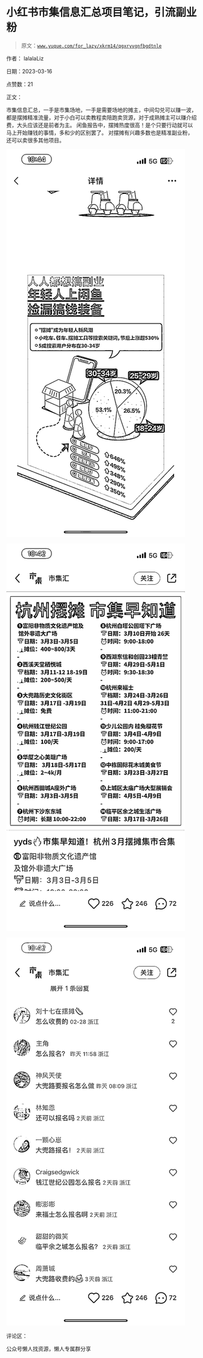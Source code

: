 # 小红书市集信息汇总项目笔记，引流副业粉

> 原文：[`www.yuque.com/for_lazy/xkrm14/qgxryvgnfbgdtnle`](https://www.yuque.com/for_lazy/xkrm14/qgxryvgnfbgdtnle)

作者： lalalaLiz

日期：2023-03-16

点赞数：21

正文：

市集信息汇总，一手是市集场地，一手是需要场地的摊主，中间勾兑可以赚一波，都是摆摊精准流量，对于小白可以卖教程卖陪跑卖货源，对于成熟摊主可以赚介绍费，大头应该还是前者为主。 闲鱼报告中，摆摊热度很高！是个只要行动就可以马上开始赚钱的事情，多和少的区别罢了。 对摆摊有兴趣多数也是精准副业粉，还可以卖很多其他项目。

![](img/c1f7a38ce228ff7ad86f924533634644.png)

![](img/fd8c89ee3f02b32a55b9c641cedd5feb.png)

![](img/a3cef912fd41372cc5f4ba456ed392b4.png)

评论区：

公众号懒人找资源，懒人专属群分享

